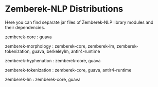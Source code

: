 Zemberek-NLP Distributions
==========================

Here you can find separate jar files of Zemberek-NLP library modules and their dependencies.

zemberek-core : guava

zemberek-morphology : zemberek-core, zemberek-lm, zemberek-tokenization, guava, berkeleylm, antlr4-runtime

zemberek-hyphenation : zemberek-core, guava

zemberek-tokenization : zemberek-core, guava, antlr4-runtime

zemberek-lm : zemberek-core, guava
